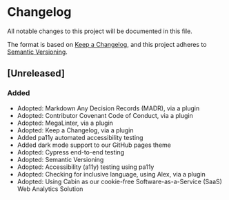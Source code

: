 # Changelog

All notable changes to this project will be documented in this file.

The format is based on [Keep a Changelog](https://keepachangelog.com/en/1.0.0/),
and this project adheres to [Semantic Versioning](https://semver.org/spec/v2.0.0.html).

## [Unreleased]

### Added

- Adopted: Markdown Any Decision Records (MADR), via a plugin
- Adopted: Contributor Covenant Code of Conduct, via a plugin
- Adopted: MegaLinter, via a plugin
- Adopted: Keep a Changelog, via a plugin
- Added pa11y automated accessibility testing
- Added dark mode support to our GitHub pages theme
- Adopted: Cypress end-to-end testing
- Adopted: Semantic Versioning
- Adopted: Accessibility (a11y) testing using pa11y
- Adopted: Checking for inclusive language, using Alex, via a plugin
- Adopted: Using Cabin as our cookie-free Software-as-a-Service (SaaS) Web Analytics Solution
